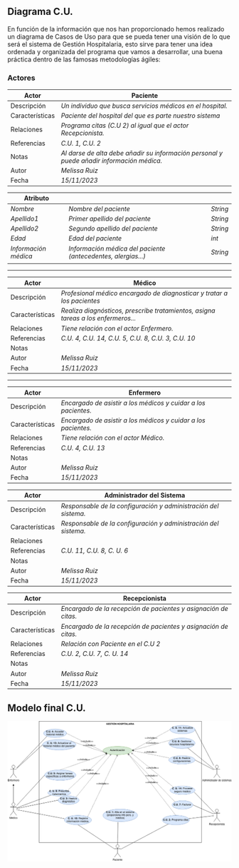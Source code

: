 <div>

## Diagrama C.U.

En función de la información que nos han proporcionado hemos realizado un diagrama de Casos de Uso para que se pueda tener una visión de lo que será el sistema de Gestión Hospitalaria, esto sirve para tener una idea ordenada y organizada del programa que vamos a desarrollar, una buena práctica dentro de las famosas metodologías ágiles:

### Actores

|  Actor | Paciente |
|---|---|
| Descripción  | _Un individuo que busca servicios médicos en el hospital._  |
| Características  | _Paciente del hospital del que es parte nuestro sistema_ |
| Relaciones | _Programa citas (C.U 2) al igual que el actor Recepcionista._  |
| Referencias | _C.U. 1, C.U. 2_ |   
|  Notas |  _Al darse de alta debe añadir su información personal y puede añadir información médica._ |
| Autor  | _Melissa Ruiz_ |
|Fecha | _15/11/2023_ |

|  Atributo |||
|---|---|---|
| _Nombre_  | _Nombre del paciente_  | _String_ |
| _Apellido1_  | _Primer apellido del paciente_  | _String_ |
| _Apellido2_  | _Segundo apellido del paciente_  | _String_ |
| _Edad_  | _Edad del paciente_  | _int_ |
| _Información médica_  | _Información médica del paciente (antecedentes, alergias...)_  | _String_ |
| | |

-------------

|  Actor | Médico |
|---|---|
| Descripción  | _Profesional médico encargado de diagnosticar y tratar a los pacientes_  |
| Características  | _Realiza diagnósticos, prescribe tratamientos, asigna tareas a los enfermeros..._ |
| Relaciones | _Tiene relación con el actor Enfermero._  |
| Referencias | _C.U. 4, C.U. 14, C.U. 5, C.U. 8, C.U. 3, C.U. 10_ |   
|  Notas |   |
| Autor  | _Melissa Ruiz_ |
|Fecha | _15/11/2023_ |

------------------

|  Actor | Enfermero                                                      |
|---|----------------------------------------------------------------|
| Descripción  | _Encargado de asistir a los médicos y cuidar a los pacientes._ |
| Características  | _Encargado de asistir a los médicos y cuidar a los pacientes._ |
| Relaciones | _Tiene relación con el actor Médico._                          |
| Referencias | _C.U. 4, C.U. 13_                                              |   
|  Notas |                                                                |
| Autor  | _Melissa Ruiz_                                                 |
|Fecha | _15/11/2023_                                                   |

|  Actor | Administrador del Sistema                                     |
|---|---------------------------------------------------------------|
| Descripción  | _Responsable de la configuración y administración del sistema._ |
| Características  | _Responsable de la configuración y administración del sistema._ |
| Relaciones |                                                               |
| Referencias | _C.U. 11, C.U. 8, C. U. 6_                                    |   
|  Notas |                                                               |
| Autor  | _Melissa Ruiz_                                                |
|Fecha | _15/11/2023_                                                  |

|  Actor | Recepcionista                                                   |
|---|-----------------------------------------------------------------|
| Descripción  | _Encargado de la recepción de pacientes y asignación de citas._ |
| Características  | _Encargado de la recepción de pacientes y asignación de citas._ |
| Relaciones | _Relación con Paciente en el C.U 2_                             |
| Referencias | _C.U. 2, C.U. 7, C. U. 14_                                      |   
|  Notas |                                                                 |
| Autor  | _Melissa Ruiz_                                                  |
|Fecha | _15/11/2023_                                                    |

## Modelo final C.U.

<img src = "uml(2).png">

</div>